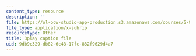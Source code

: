 ```yaml
---
content_type: resource
description: ''
file: https://ol-ocw-studio-app-production.s3.amazonaws.com/courses/5-95j-teaching-college-level-science-and-engineering-fall-2015/9db9c329db826c4317fc832f9629d4a7_hGBNi4P9OfA.srt
file_type: application/x-subrip
resourcetype: Other
title: 3play caption file
uid: 9db9c329-db82-6c43-17fc-832f9629d4a7
---
```

